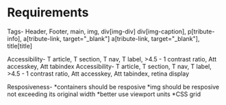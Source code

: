 # Requirements

Tags- 	Header, Footer, main, img, div[img-div] div[img-caption], p[tribute-info],
		a[tribute-link, target="_blank"]
		a[tribute-link, target="_blank"], title[title]

Accessibility- T article, T section, T nav, T label, >4.5 - 1 contrast ratio, Att accesskey, Att tabindex
Accessibility- 	T article, T section, T nav, T label, >4.5 - 1 contrast ratio, 
				Att accesskey, Att tabindex, retina display

Resposiveness-	*containers should be resposive
				*img should be resposive not exceeding its original width
				*better use viewport units
				*CSS grid
				